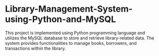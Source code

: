 # Library-Management-System-using-Python-and-MySQL
This project is implemented using Python programming language and utilizes the MySQL database to store and retrieve library-related data. The system provides functionalities to manage books, borrowers, and transactions within the library.

